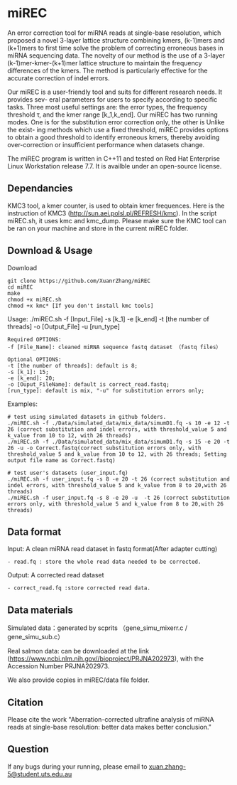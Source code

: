 # miREC
An error correction tool for miRNA reads at single-base resolution, which proposed a novel 3-layer lattice structure combining kmers, (k-1)mers and (k+1)mers to first time solve the problem of correcting erroneous bases in miRNA sequencing data. 
The novelty of our method is the use of a 3-layer (k-1)mer-kmer-(k+1)mer lattice structure to maintain the frequency differences of the kmers.
The method is particularly effective for the accurate correction of indel errors. 

Our miREC is a user-friendly tool and suits for different research needs. It provides sev- eral parameters for users to specify according to specific tasks. Three most useful settings are: the error types, the frequency threshold τ, and the kmer range [k_1,k_end]. Our miREC has two running modes. One is for the substitution error correction only, the other is Unlike the exist- ing methods which use a fixed threshold, miREC provides options to obtain a good threshold to identify erroneous kmers, thereby avoiding over-correction or insufficient performance when datasets change.  

The miREC program is written in C++11 and tested on Red Hat Enterprise Linux Workstation release 7.7. It is availble under an open-source license.

## Dependancies
KMC3 tool, a kmer counter, is used to obtain kmer frequences. Here is the instruction of KMC3 (http://sun.aei.polsl.pl/REFRESH/kmc).
In the script miREC.sh, it uses kmc and kmc_dump. Please make sure the KMC tool can be ran on your machine and store in the current miREC folder.

## Download & Usage

Download

	git clone https://github.com/XuanrZhang/miREC
	cd miREC
	make
	chmod +x miREC.sh
	chmod +x kmc* [If you don't install kmc tools] 
	
	
Usage: ./miREC.sh -f [Input_File] -s [k_1] -e [k_end] -t [the number of threads] -o [Output_File] -u [run_type]

	Required OPTIONS:
	-f [File_Name]: cleaned miRNA sequence fastq dataset （fastq files）

	Optional OPTIONS:
	-t [the number of threads]: default is 8;
	-s [k_1]: 15;
	-e [k_end]: 20;
	-o [Ouput_FileName]: default is correct_read.fastq;
	[run_type]: default is mix, "-u" for substitution errors only;
	
Examples: 

	# test using simulated datasets in github folders.
	./miREC.sh -f ./Data/simulated_data/mix_data/simumD1.fq -s 10 -e 12 -t 26 (correct substitution and indel errors, with threshold_value 5 and k_value from 10 to 12, with 26 threads)
	./miREC.sh -f ./Data/simulated_data/mix_data/simumD1.fq -s 15 -e 20 -t 26 -u -o Correct.fastq(correct substitution errors only, with threshold_value 5 and k_value from 10 to 12, with 26 threads; Setting output file name as Correct.fastq)
	
	# test user's datasets (user_input.fq)
	./miREC.sh -f user_input.fq -s 8 -e 20 -t 26 (correct substitution and indel errors, with threshold_value 5 and k_value from 8 to 20,with 26 threads)
	./miREC.sh -f user_input.fq -s 8 -e 20 -u  -t 26 (correct substitution errors only, with threshold_value 5 and k_value from 8 to 20,with 26 threads)
	
  
## Data format
Input: A clean miRNA read dataset in fastq format(After adapter cutting)

	- read.fq : store the whole read data needed to be corrected.
	
Output: A corrected read dataset 

	- correct_read.fq :store corrected read data.
	
## Data materials

Simulated data：generated by scprits （gene_simu_mixerr.c / gene_simu_sub.c）

Real salmon data: can be downloaded at the link (https://www.ncbi.nlm.nih.gov//bioproject/PRJNA202973), with the Accession Number PRJNA202973.

We also provide copies in miREC/data file folder.

	
## Citation
Please cite the work "Aberration-corrected ultrafine analysis of miRNA reads at single-base resolution: better data makes better conclusion."

## Question
If any bugs during your running, please email to xuan.zhang-5@student.uts.edu.au
